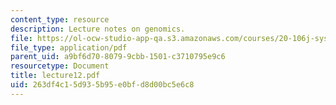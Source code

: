 ```yaml
---
content_type: resource
description: Lecture notes on genomics.
file: https://ol-ocw-studio-app-qa.s3.amazonaws.com/courses/20-106j-systems-microbiology-fall-2006/263df4c15d935b95e0bfd8d00bc5e6c8_lecture12.pdf
file_type: application/pdf
parent_uid: a9bf6d70-8079-9cbb-1501-c3710795e9c6
resourcetype: Document
title: lecture12.pdf
uid: 263df4c1-5d93-5b95-e0bf-d8d00bc5e6c8
---
```

